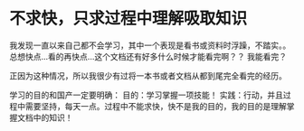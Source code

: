 # 不求快，只求过程中理解吸取知识
我发现一直以来自己都不会学习，其中一个表现是看书或资料时浮躁，不踏实。。总想快点...看的再快点...这个文档还有好多什么时候才能看完啊？？ 我能看完？

正因为这种情况，所以我很少有过将一本书或者文档从都到尾完全看完的经历。

学习的目的和国产一定要明确：
   目的：学习掌握一项技能！
   实践：行动，并且过程中需要坚持，每天一点。过程中不能求快，快不是我的目的，我的目的是理解掌握文档中的知识！

